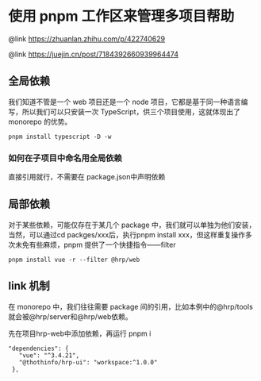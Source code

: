 
# 使用 pnpm 工作区来管理多项目帮助

@link https://zhuanlan.zhihu.com/p/422740629

@link https://juejin.cn/post/7184392660939964474

## 全局依赖

我们知道不管是一个 web 项目还是一个 node 项目，它都是基于同一种语言编写，所以我们可以只安装一次 TypeScript，供三个项目使用，这就体现出了 monorepo 的优势。

```
pnpm install typescript -D -w
```

### 如何在子项目中命名用全局依赖

直接引用就行，不需要在 package.json中声明依赖

## 局部依赖

对于某些依赖，可能仅存在于某几个 package 中，我们就可以单独为他们安装，当然，可以通过cd packges/xxx后，执行pnpm install xxx，但这样重复操作多次未免有些麻烦，pnpm 提供了一个快捷指令——filter

```
pnpm install vue -r --filter @hrp/web
```

## link 机制

在 monorepo 中，我们往往需要 package 间的引用，比如本例中的@hrp/tools就会被@hrp/server和@hrp/web依赖。
 
先在项目hrp-web中添加依赖，再运行 pnpm i

 ```
 "dependencies": {
    "vue": "^3.4.21",
    "@thothinfo/hrp-ui": "workspace:^1.0.0"
  },
 ```

